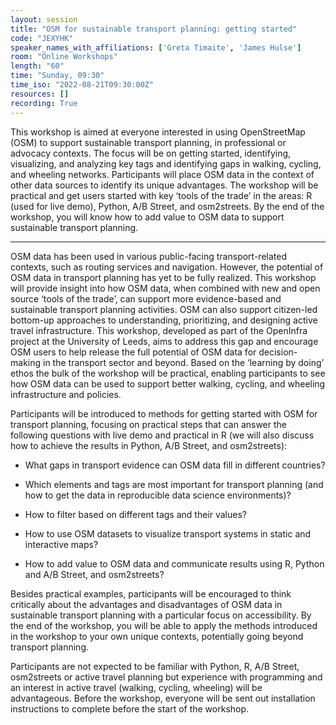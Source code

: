 ```yaml
---
layout: session
title: "OSM for sustainable transport planning: getting started"
code: "JEXYHK"
speaker_names_with_affiliations: ['Greta Timaite', 'James Hulse']
room: "Online Workshops"
length: "60"
time: "Sunday, 09:30"
time_iso: "2022-08-21T09:30:00Z"
resources: []
recording: True
---
```


This workshop is aimed at everyone interested in using OpenStreetMap (OSM) to support sustainable transport planning, in professional or advocacy contexts. The focus will be on getting started, identifying, visualizing, and analyzing key tags and identifying gaps in walking, cycling, and wheeling networks. Participants will place OSM data in the context of other data sources to identify its unique advantages. The workshop will be practical and get users started with key ‘tools of the trade’ in the areas: R (used for live demo), Python, A/B Street, and osm2streets. By the end of the workshop, you will know how to add value to OSM data to support sustainable transport planning.

<hr>

OSM data has been used in various public-facing transport-related contexts, such as routing services and navigation. However, the potential of OSM data in transport planning has yet to be fully realized. This workshop will provide insight into how OSM data, when combined with new and open source ‘tools of the trade’, can support more evidence-based and sustainable transport planning activities. OSM can also support citizen-led bottom-up approaches to understanding, prioritizing, and designing active travel infrastructure. This workshop, developed as part of the OpenInfra project at the University of Leeds, aims to address this gap and encourage OSM users to help release the full potential of OSM data for decision-making in the transport sector and beyond. Based on the ‘learning by doing’ ethos the bulk of the workshop will be practical, enabling participants to see how OSM data can be used to support better walking, cycling, and wheeling infrastructure and policies.  

Participants will be introduced to methods for getting started with OSM for transport planning, focusing on practical steps that can answer the following questions with live demo and practical in R (we will also discuss how to achieve the results in Python, A/B Street, and osm2streets): 

- What gaps in transport evidence can OSM data fill in different countries? 

- Which elements and tags are most important for transport planning (and how to get the data in reproducible data science environments)? 

- How to filter based on different tags and their values? 

- How to use OSM datasets to visualize transport systems in static and interactive maps? 

- How to add value to OSM data and communicate results using R, Python and A/B Street, and osm2streets? 

Besides practical examples, participants will be encouraged to think critically about the advantages and disadvantages of OSM data in  sustainable transport planning  with a particular focus on accessibility. By the end of the workshop, you will be able to apply the methods introduced in the workshop to your own unique contexts, potentially going beyond transport planning.  

Participants are not expected to be familiar with Python, R, A/B Street, osm2streets or active travel planning but experience with programming and an interest in active travel (walking, cycling, wheeling) will be advantageous. Before the workshop, everyone will be sent out installation instructions to complete before the start of the workshop.

